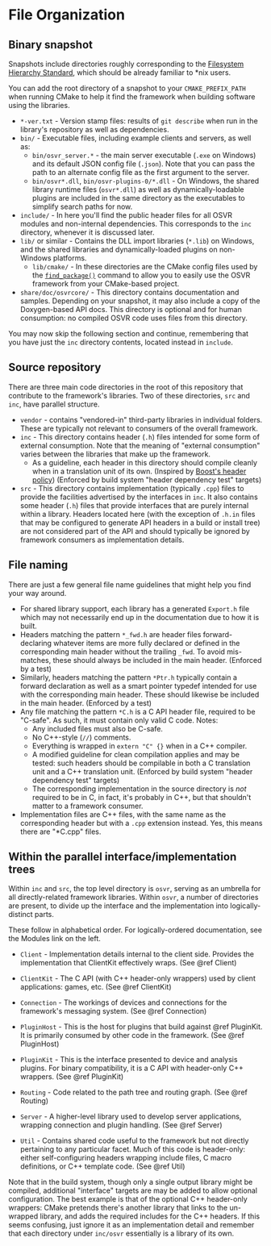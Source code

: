 # File Organization

## Binary snapshot
Snapshots include directories roughly corresponding to the [Filesystem Hierarchy Standard](http://www.pathname.com/fhs/), which should be already familiar to *nix users.

You can add the root directory of a snapshot to your `CMAKE_PREFIX_PATH` when running CMake to help it find the framework when building software using the libraries.

- `*-ver.txt` - Version stamp files: results of `git describe` when run in the library's repository as well as dependencies.
- `bin/` - Executable files, including example clients and servers, as well as:
	- `bin/osvr_server.*` - the main server executable (`.exe` on Windows) and its default JSON config file (`.json`). Note that you can pass the path to an alternate config file as the first argument to the server.
	- `bin/osvr*.dll`, `bin/osvr-plugins-0/*.dll` - On Windows, the shared library runtime files (`osvr*.dll`) as well as dynamically-loadable plugins are included in the same directory as the executables to simplify search paths for now.
- `include/` - In here you'll find the public header files for all OSVR modules and non-internal dependencies. This corresponds to the `inc` directory, whenever it is discussed later.
- `lib/` or similar - Contains the DLL import libraries (`*.lib`) on Windows, and the shared libraries and dynamically-loaded plugins on non-Windows platforms.
	- `lib/cmake/` - In these directories are the CMake config files used by the [`find_package()`][find_package] command to allow you to easily use the OSVR framework from your CMake-based project.
- `share/doc/osvrcore/` - This directory contains documentation and samples. Depending on your snapshot, it may also include a copy of the Doxygen-based API docs. This directory is optional and for human consumption: no compiled OSVR code uses files from this directory.

[find_package]: http://www.cmake.org/cmake/help/v3.0/command/find_package.html

You may now skip the following section and continue, remembering that you have just the `inc` directory contents, located instead in `include`.

## Source repository
There are three main code directories in the root of this repository that contribute to the framework's libraries. Two of these directories, `src` and `inc`, have parallel structure.

- `vendor` - contains "vendored-in" third-party libraries in individual folders. These are typically not relevant to consumers of the overall framework.
- `inc` - This directory contains header (`.h`) files intended for some form of external consumption.  Note that the meaning of "external consumption" varies between the libraries that make up the framework.
    - As a guideline, each header in this directory should compile cleanly when in a translation unit of its own. (Inspired by [Boost's header policy][boost-header-policy])  (Enforced by build system "header dependency test" targets)
- `src` - This directory contains implementation (typically `.cpp`) files to provide the facilities advertised by the interfaces in `inc`. It also contains some header (`.h`) files that provide interfaces that are purely internal within a library. Headers located here (with the exception of `.h.in` files that may be configured to generate API headers in a build or install tree) are not considered part of the API and should typically be ignored by framework consumers as implementation details.

[boost-header-policy]: http://www.boost.org/development/header.html

## File naming
There are just a few general file name guidelines that might help you find your way around.

- For shared library support, each library has a generated `Export.h` file which may not necessarily end up in the documentation due to how it is built.
- Headers matching the pattern `*_fwd.h` are header files forward-declaring whatever items are more fully declared or defined in the corresponding main header without the trailing `_fwd`. To avoid mis-matches, these should always be included in the main header. (Enforced by a test)
- Similarly, headers matching the pattern `*Ptr.h` typically contain a forward declaration as well as a smart pointer typedef intended for use with the corresponding main header. These should likewise be included in the main header. (Enforced by a test)
- Any file matching the pattern `*C.h` is a C API header file, required to be "C-safe". As such, it must contain only valid C code. Notes:
    - Any included files must also be C-safe.
    - No C++-style (`//`) comments.
    - Everything is wrapped in `extern "C" {}` when in a C++ compiler.
    - A modified guideline for clean compilation applies and may be tested: such headers should be compilable in both a C translation unit and a C++ translation unit. (Enforced by build system "header dependency test" targets)
    - The corresponding implementation in the source directory is _not_ required to be in C, in fact, it's probably in C++, but that shouldn't matter to a framework consumer.
- Implementation files are C++ files, with the same name as the corresponding header but with a `.cpp` extension instead. Yes, this means there are "*C.cpp" files.

## Within the parallel interface/implementation trees
Within `inc` and `src`, the top level directory is `osvr`, serving as an umbrella for all directly-related framework libraries. Within `osvr`, a number of directories are present, to divide up the interface and  the implementation into logically-distinct parts.

These follow in alphabetical order. For logically-ordered documentation, see the Modules link on the left.

- `Client` - Implementation details internal to the client side. Provides the implementation that ClientKit effectively wraps. (See @ref Client)

- `ClientKit` - The C API (with C++ header-only wrappers) used by client applications: games, etc. (See @ref ClientKit)

- `Connection` - The workings of devices and connections for the framework's messaging system. (See @ref Connection)

- `PluginHost` - This is the host for plugins that build against @ref PluginKit. It is primarily consumed by other code in the framework. (See @ref PluginHost)

- `PluginKit` - This is the interface presented to device and analysis plugins. For binary compatibility, it is a C API with header-only C++ wrappers. (See @ref PluginKit)

- `Routing` - Code related to the path tree and routing graph. (See @ref Routing)

- `Server` - A higher-level library used to develop server applications, wrapping connection and plugin handling. (See @ref Server)

- `Util` - Contains shared code useful to the framework but not directly pertaining to any particular facet. Much of this code is header-only: either self-configuring headers wrapping include files, C macro definitions, or C++ template code. (See @ref Util)

Note that in the build system, though only a single output library might be compiled, additional "interface" targets are may be added to allow optional configuration. The best example is that of the optional C++ header-only wrappers: CMake pretends there's another library that links to the un-wrapped library, and adds the required includes for the C++ headers. If this seems confusing, just ignore it as an implementation detail and remember that each directory under `inc/osvr` essentially is a library of its own.
